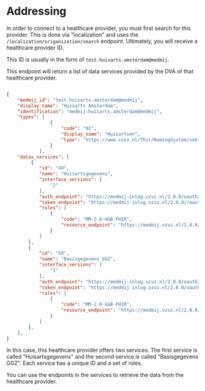 # Addressing

In order to connect to a healthcare provider, you must first search for this provider. This is done via
"localization" and uses the `/localization/origanization/search` endpoint. Ultimately, you will receive a healthcare provider ID.

This ID is usually in the form of `test.huisarts.amsterdam@medmij`.


This endpoint will return a list of data services provided by the DVA of that healthcare provider.


```json

{
    "medmij_id": "test.huisarts.amsterdam@medmij",
    "display_name": "Huisarts Amsterdam",
    "identification": "medmij:huisarts.amsterdam@medmij",
    "types": [
                {
                    "code": "01",
                    "display_name": "Huisartsen",
                    "type": "https://www.vzvz.nl/fhir/NamingSystem/vektis-zorgsoort"
                }
            ],
    "datas_services": [
         {
            "id": "49",
            "name": "Huisartsgegevens",
            "interface_versions": [
                "2"
            ],
            "auth_endpoint": "https://medmij-inlog.vzvz.nl/2.0.0/oauth2/authorize?mgo_signature=MEQCICfOfr3nEN3sJu323060wz6NEbjfGRigfTq03zqmh55rAiBV6Zni-_3VOkinbUy61h4K_d7DU1QvsdobLhnRJNX1tA==",
            "token_endpoint": "https://medmij-inlog.vzvz.nl/2.0.0//oauth2/token?mgo_signature=MEUCIBgk562j1fy9a0sQ_5mKBziZbWIww6YaZI_NXVh8tZmSAiEAzgqteEbUCn5HfqJDtIw7P0gl-_ZbJvlBA8yS-w2drKs=",
            "roles": [
                {
                    "code": "MM-2.0-HGB-FHIR",
                    "resource_endpoint": "https://medmij.vzvz.nl/2.0.0/fhir/?mgo_signature=MEYCIQCyQpat97cHHbRYypWIQcH0PMAEkvmU-HHSDV8njWsWWAIhAOshrqmgvCVHcDTOk46NZVHo-sNRdHS39XPDzU7R4vOS"
                }
            ]
        },
        {
            "id": "50",
            "name": "Basisgegevens GGZ",
            "interface_versions": [
                "2"
            ],
            "auth_endpoint": "https://medmij-inlog.vzvz.nl/2.0.0/oauth2/authorize?mgo_signature=MEUCIQDjsYu4xObTr3_Yr73Gp9usNP3VNantKtILnXDTuP8NlgIgay6DOTSih1BevAxm21wJPI07dwq47_usweLV8pzFG9Y=",
            "token_endpoint": "https://medmij-inlog.vzvz.nl/2.0.0/oauth2/token?mgo_signature=MEUCIFfRuYq5BDzjzvkRuk8v68vVs3BaIxq85GWxNt6t6dziAiEAmykon4iJDIH3fefTUY85fDnWIQMMvkOh_e7fHvgdhYE=",
            "roles": [
                {
                    "code": "MM-2.0-GGB-FHIR",
                    "resource_endpoint": "https://medmij.vzvz.nl/2.0.0/fhir/?mgo_signature=MEYCIQCyH4kR11lZ9XQ89Q_oR6qYZq-VquBIDL56TJIkyrzAcQIhAMntawR4RjKjFeOSQ5yzbhpVUdIxUs6gtUgOTxAcWcsY"
                }
            ]
        },
    ],
}

```

In this case, this healthcare provider offers two services. The first service is called "Huisartsgegevens" and
the second service is called "Basisgegevens GGZ". Each service has a unique ID and a set of roles.

You can use the endpoints in the services to retrieve the data from the healthcare provider.
